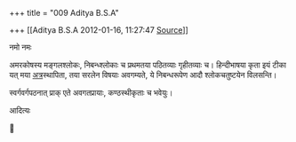 +++
title = "009 Aditya B.S.A"

+++
[[Aditya B.S.A	2012-01-16, 11:27:47 [Source](https://groups.google.com/g/samskrita/c/8lOFGogGPbY)]]



नमो नमः

  

अमरकोषस्य मङ्गलश्लोकः, निबन्ध्श्लोकाः च प्रथमतया पठितव्याः गृहीतव्याः च। हिन्दीभाषया कृता इयं टीका यत् मया [अत्र](http://www.mediafire.com/?kq7sapspp4ac4pu)स्थापिता, तया  सरलेन विषयाः अवगम्यते, ये निबन्धरूपेण आदौ श्लोकचतुष्टयेन विलसन्ति।

  

स्वर्गवर्गपठनात् प्राक् एते अवगतप्रायाः, कण्ठस्थीकृताः च भवेयुः।

  

आदित्यः



